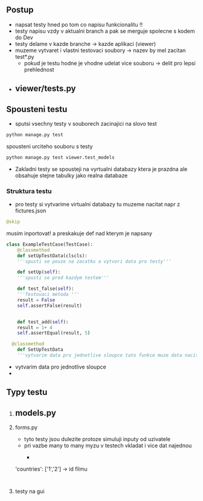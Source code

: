 ## Postup
- napsat testy hned po tom co napisu funkcionalitu !!
- testy napisu vzdy v aktualni branch a pak se merguje spolecne s kodem do Dev
- testy delame v kazde branche -> kazde aplikaci (viewer)
- muzeme vytvaret i vlastni testovaci soubory -> nazev by mel zacitan test*.py
  - pokud je testu hodne je vhodne udelat vice souboru -> delit pro lepsi prehlednost
- viewer/tests.py 
  - 

## Spousteni testu 
- sputsi vsechny testy v souborech zacinajici na slovo test
```python
python manage.py test
```
spousteni urciteho souboru s testy 
```python
python manage.py test viewer.test_models
```
- Zakladni testy se spousteji na vyrtualni databazy ktera je prazdna ale obsahuje stejne tabulky jako realna databaze 


### Struktura testu 
- pro testy si vytvarime virtualni databazy tu muzeme nacitat napr z fictures.json

```python
@skip
```
musim inportovat! a preskakuje def nad kterym je napsany
```python
class ExampleTestCase(TestCase):
    @classmethod
    def setUpTestData(clscls):
    '''spusti se pouze na zacatku a vytvori data pro testy'''

    def setUp(self):
    '''spusti se pred kazdym testem'''

    def test_false(self):
    '''Testovaci metoda '''
    result = False
    self.assertFalse(result)


    def test_add(self):
    result = 1+ 4
    self.assertEqual(result, 5)
```
```python
  @classmethod
    def SetUpTestData
    '''vytvarim data pro jednotlive sloupce tato funkce muze data nacitat jak jenom me napadne'''
```
- vytvarim data pro jednotlive sloupce
- 
## Typy testu 

1. models.py 
    - 

2. forms.py 
   - tyto testy jsou dulezite protoze simuluji inputy od uzivatele
   - pri vazbe many to many myzu v testech vkladat i vice dat najednou 
     - ```python
    'countries': ['1','2'] -> id filmu
    ```


3. testy na gui 